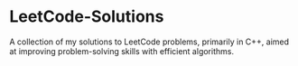 # LeetCode-Solutions
A collection of my solutions to LeetCode problems, primarily in C++, aimed at improving problem-solving skills with efficient algorithms.
